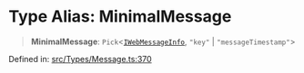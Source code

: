 # Type Alias: MinimalMessage

> **MinimalMessage**: `Pick`\<[`IWebMessageInfo`](../namespaces/proto/interfaces/IWebMessageInfo.md), `"key"` \| `"messageTimestamp"`\>

Defined in: [src/Types/Message.ts:370](https://github.com/Fokusdotid/bail/blob/82f46c566476ac566bfd781dede14412fcdfb787/src/Types/Message.ts#L370)
